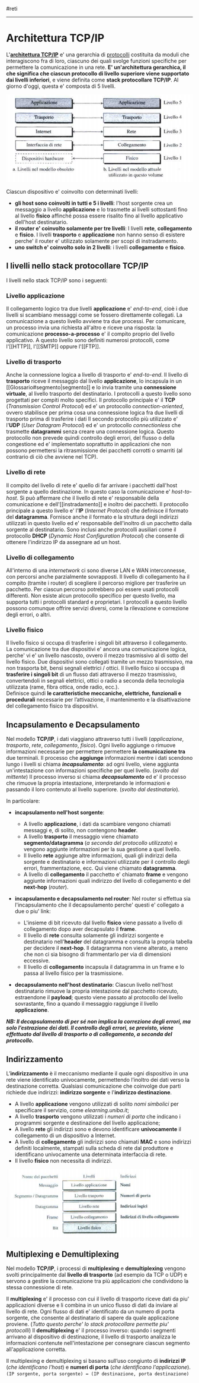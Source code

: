#reti 
___
# **Architettura TCP/IP**
L'<u><b>architettura TCP/IP</b></u> e' una gerarchia di [protocolli](../Glossario.md#protocollo) costituita da moduli che interagiscono fra di loro, ciascuno dei quali svolge funzioni specifiche per permettere la comunicazione in una rete.
**E' un'architettura gerarchica, il che significa che ciascun protocollo di livello superiore viene supportato dai livelli inferiori**, e viene definita come **stack protocollare TCP/IP**.
Al giorno d'oggi, questa e' composta di 5 livelli.

![Architettura TCP/IP](protocollo-tcp-ip.png)

Ciascun dispositivo e' coinvolto con determinati livelli:
- **gli host sono coinvolti in tutti e 5 i livelli**: l'host sorgente crea un messaggio a livello **applicazione** e lo trasmette ai livelli sottostanti fino al livello **fisico** affinché possa essere risalito fino al livello applicativo dell'host destinatario.
- **il router e' coinvolto solamente per tre livelli**: I livelli **rete**, **collegamento** e **fisico**. I livelli **trasporto** e **applicazione** non hanno senso di esistere perche' il router e' utilizzato solamente per scopi di instradamento.
- **uno switch e' coinvolto solo in 2 livelli**: i livelli **collegamento** e **fisico**.
## **I livelli nello stack protocollare TCP/IP**
I livelli nello stack TCP/IP sono i seguenti:
### **Livello applicazione**
Il collegamento logico tra due livelli **applicazione** e' *end-to-end*, cioè i due livelli si scambiano messaggi come se fossero direttamente collegati.
La comunicazione a questo livello avviene tra due processi. Per comunicare, un processo invia una richiesta all'altro e riceve una risposta: la comunicazione **processo-a-processo** e' il compito proprio del livello applicativo.
A questo livello sono definiti numerosi protocolli, come l'[[HTTP]], l'[[SMTP]] oppure l'[[FTP]].
### **Livello di trasporto**
Anche la connessione logica a livello di trasporto e' *end-to-end*. Il livello di **trasporto** riceve il messaggio dal livello **applicazione**, lo incapsula in un [[Glossario#segmento|segmento]] e lo invia tramite una **connessione virtuale**, al livello trasporto del destinatario. 
I protocolli a questo livello sono progettati per compiti molto specifici. Il protocollo principale e' il **TCP** (*Transmission Control Protocol*) ed e' un protocollo *connection-oriented*, ovvero stabilisce per prima cosa una connessione logica fra due livelli di trasporto prima di trasferire i dati
Il secondo protocollo più utilizzato e' l'**UDP** (*User Datagram Protocol*) ed e' un protocollo *connectionless* che trasmette **datagrammi** senza creare una connessione logica. Questo protocollo non prevede quindi controllo degli errori, del flusso o della congestione ed e' implementato soprattutto in applicazioni che non possono permettersi la ritrasmissione dei pacchetti corrotti o smarriti (al contrario di ciò che avviene nel TCP).
### **Livello di rete**
Il compito del livello di rete e' quello di far arrivare i pacchetti dall'host sorgente a quello destinazione. In questo caso la comunicazione e' *host-to-host*.
Si può affermare che il livello di rete e' responsabile della comunicazione e dell'[[instradamento]] e inoltro dei pacchetti.
Il protocollo principale a questo livello e' l'**IP** (*Internet Protocol*) che definisce il formato del **datagramma**. Fornisce anche il formato e la struttura degli indirizzi utilizzati in questo livello ed e' responsabile dell'inoltro di un pacchetto dalla sorgente al destinatario.
Sono inclusi anche protocolli ausiliari come il protocollo **DHCP** (*Dynamic Host Configuration Protocol*) che consente di ottenere l'indirizzo IP da assegnare ad un host.
### **Livello di collegamento**
All'interno di una *internetwork* ci sono diverse LAN e WAN interconnesse, con percorsi anche parzialmente sovrapposti.
Il livello di collegamento ha il compito (tramite i router) di scegliere il percorso migliore per trasferire un pacchetto. Per ciascun percorso potrebbero poi essere usati protocolli differenti.
Non esiste alcun protocollo specifico per questo livello, ma supporta tutti i protocolli standard e proprietari. I protocolli a questo livello possono comunque offrire servizi diversi, come la rilevazione e correzione degli errori, o altri.
### **Livello fisico**
Il livello fisico si occupa di trasferire i singoli bit attraverso il collegamento. La comunicazione tra due dispositivi e' ancora una comunicazione logica, perche' vi e' un livello nascosto, ovvero il mezzo trasmissivo al di sotto del livello fisico. Due dispositivi sono collegati tramite un mezzo trasmissivo, ma non trasporta bit, bensì segnali elettrici / ottici.
Il livello fisico si occupa di **trasferire i singoli bit** di un flusso dati attraverso il mezzo trasmissivo, convertendoli in segnali elettrici, ottici o radio a seconda della tecnologia utilizzata (rame, fibra ottica, onde radio, ecc.).  
Definisce quindi **le caratteristiche meccaniche, elettriche, funzionali e procedurali** necessarie per l’attivazione, il mantenimento e la disattivazione del collegamento fisico tra dispositivi.

## **Incapsulamento e Decapsulamento**
Nel modello **TCP/IP**, i dati viaggiano attraverso tutti i livelli (*applicazione*, *trasporto*, *rete*, *collegamento*, *fisico*). Ogni livello aggiunge o rimuove informazioni necessarie per permettere permettere **la comunicazione tra** due terminali.
Il processo che **aggiunge** informazioni mentre i dati scendono lungo i livelli si chiama ***incapsulamento***: ad ogni livello, viene aggiunta un'intestazione con informazioni specifiche per quel livello. (*svolto dal mittente*)
Il processo inverso si chiama ***decapsulamento*** ed e' il processo che rimuove la propria intestazione, interpretando le informazioni e passando il loro contenuto al livello superiore. (*svolto dal destinatario*).

In particolare:
- **incapsulamento nell'host sorgente**: 
	- A livello **applicazione**, i dati da scambiare vengono chiamati messaggi e, di solito, non contengono **header**. 
	- A livello **trasporto** il messaggio viene chiamato **segmento/datagramma** (*a seconda del protocollo utilizzato*) e vengono aggiunte informazioni per la sua gestione a quel livello. 
	- Il livello **rete** aggiunge altre informazioni, quali gli indirizzi della sorgente e destinatario e informazioni utilizzate per il controllo degli errori, frammentazione, ecc. Qui viene chiamato **datagramma**. 
	- A livello di **collegamento** il pacchetto e' chiamato **frame** e vengono aggiunte informazioni quali indirizzo del livello di collegamento e del **next-hop** (*router*).
	
- **incapsulamento e decapsulamento nel router**: Nel router si effettua sia l'incapsulamento che il decapsulamento perche' questi e' collegato a due o piu' link:
	- L'insieme di bit ricevuto dal livello **fisico** viene passato a livello di collegamento dopo aver decapsulato il **frame**.
	- Il livello di **rete** consulta solamente gli indirizzi sorgente e destinatario nell'**header** del datagramma e consulta la propria tabella per decidere il **next-hop**. Il datagramma non viene alterato, a meno che non ci sia bisogno di frammentarlo per via di dimensioni eccessive.
	- Il livello di **collegamento** incapsula il datagramma in un frame e lo passa al livello fisico per la trasmissione.

- **decapsulamento nell'host destinatario**: Ciascun livello nell'host destinatario rimuove la propria intestazione dal pacchetto ricevuto, estraendone il **payload**; questo viene passato al protocollo del livello sovrastante, fino a quando il messaggio raggiunge il livello **applicazione**. 

***NB: Il decapsulamento di per sé non implica la correzione degli errori, ma solo l’estrazione dei dati. Il controllo degli errori, se previsto, viene effettuato dal livello di trasporto o di collegamento, a seconda del protocollo.***

## **Indirizzamento**
L’**indirizzamento** è il meccanismo mediante il quale ogni dispositivo in una rete viene identificato univocamente, permettendo l’inoltro dei dati verso la destinazione corretta.
Qualsiasi comunicazione che coinvolge due parti richiede due indirizzi: **indirizzo sorgente** e l'**indirizzo destinazione**.

- A livello **applicazione** vengono utilizzati di solito *nomi simbolici* per specificare il servizio, come *elearning.uniba.it*;
- A livello **trasporto** vengono utilizzati i *numeri di porta* che indicano i programmi sorgente e destinazione del livello applicazione; 
- A livello **rete** gli indirizzi sono e devono identificare **univocamente** il collegamento di un dispositivo a Internet.
- A livello di **collegamento** gli indirizzi sono chiamati **MAC** e sono indirizzi definiti localmente, stampati sulla scheda di rete dal produttore e identificano univocamente una determinata interfaccia di rete.
- Il livello **fisico** non necessita di indirizzi.

![indirizzamento-tcp-ip](indirizzamento-tcp-ip.png)
## **Multiplexing e Demultiplexing**
Nel modello **TCP/IP**, i processi di **multiplexing** e **demultiplexing** vengono svolti principalmente dal **livello di trasporto** (ad esempio da TCP o UDP) e servono a gestire la comunicazione tra più applicazioni che condividono la stessa connessione di rete.

Il **multiplexing** e' il processo con cui il livello di trasporto riceve dati da piu' applicazioni diverse e li combina in un unico flusso di dati da inviare al livello di rete.
Ogni flusso di dati e' identificato da un numero di porta sorgente, che consente al destinatario di sapere da quale applicazione proviene. (*Tutto questo perche' lo stack protocollare permette piu' protocolli*)
Il **demultiplexing** e' il processo inverso: quando i segmenti arrivano al dispositivo di destinazione, il livello di trasporto analizza le informazioni contenute nell'intestazione per consegnare ciascun segmento all'applicazione corretta.

Il multiplexing e demultiplexing si basano sull’uso congiunto di **indirizzi IP** (*che identificano l'host*) e **numeri di porta** (*che identificano l'applicazione*).
``(IP sorgente, porta sorgente) ↔ (IP destinazione, porta destinazione)``
